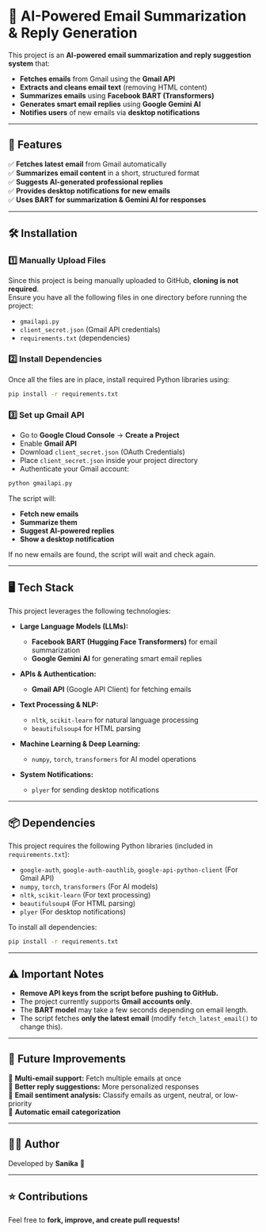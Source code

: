 # 📩 AI-Powered Email Summarization & Reply Generation  

This project is an **AI-powered email summarization and reply suggestion system** that:  
- **Fetches emails** from Gmail using the **Gmail API**  
- **Extracts and cleans email text** (removing HTML content)  
- **Summarizes emails** using **Facebook BART (Transformers)**  
- **Generates smart email replies** using **Google Gemini AI**  
- **Notifies users** of new emails via **desktop notifications**  

---

## 🚀 Features  

✅ **Fetches latest email** from Gmail automatically  
✅ **Summarizes email content** in a short, structured format  
✅ **Suggests AI-generated professional replies**  
✅ **Provides desktop notifications for new emails**  
✅ **Uses BART for summarization & Gemini AI for responses**  

---

## 🛠️ Installation  

### 1️⃣ Manually Upload Files  
Since this project is being manually uploaded to GitHub, **cloning is not required**.  
Ensure you have all the following files in one directory before running the project:  
- `gmailapi.py`  
- `client_secret.json` (Gmail API credentials)  
- `requirements.txt` (dependencies)  

### 2️⃣ Install Dependencies  
Once all the files are in place, install required Python libraries using:  
```bash
pip install -r requirements.txt
```

### 3️⃣ Set up Gmail API  
- Go to **Google Cloud Console** → **Create a Project**  
- Enable **Gmail API**  
- Download `client_secret.json` (OAuth Credentials)  
- Place `client_secret.json` inside your project directory  
- Authenticate your Gmail account:  

```bash
python gmailapi.py
```

The script will:  
- **Fetch new emails**  
- **Summarize them**  
- **Suggest AI-powered replies**  
- **Show a desktop notification**  

If no new emails are found, the script will wait and check again.  

---

## 🖥️ Tech Stack  
This project leverages the following technologies:  

- **Large Language Models (LLMs):**
  - **Facebook BART (Hugging Face Transformers)** for email summarization  
  - **Google Gemini AI** for generating smart email replies  

- **APIs & Authentication:**
  - **Gmail API** (Google API Client) for fetching emails  
  
- **Text Processing & NLP:**
  - `nltk`, `scikit-learn` for natural language processing  
  - `beautifulsoup4` for HTML parsing  

- **Machine Learning & Deep Learning:**
  - `numpy`, `torch`, `transformers` for AI model operations  

- **System Notifications:**
  - `plyer` for sending desktop notifications  

---

## 📦 Dependencies  
This project requires the following Python libraries (included in `requirements.txt`):  

- `google-auth`, `google-auth-oauthlib`, `google-api-python-client` (For Gmail API)  
- `numpy`, `torch`, `transformers` (For AI models)  
- `nltk`, `scikit-learn` (For text processing)  
- `beautifulsoup4` (For HTML parsing)  
- `plyer` (For desktop notifications)  

To install all dependencies:  
```bash
pip install -r requirements.txt
```

---

## ⚠️ Important Notes  
- **Remove API keys from the script before pushing to GitHub.**  
- The project currently supports **Gmail accounts only**.  
- The **BART model** may take a few seconds depending on email length.  
- The script fetches **only the latest email** (modify `fetch_latest_email()` to change this).  

---

## 🎯 Future Improvements  
🔹 **Multi-email support:** Fetch multiple emails at once  
🔹 **Better reply suggestions:** More personalized responses  
🔹 **Email sentiment analysis:** Classify emails as urgent, neutral, or low-priority  
🔹 **Automatic email categorization**  

---

## 👨‍💻 Author  
Developed by **Sanika** 🚀  

---

## ⭐ Contributions  
Feel free to **fork, improve, and create pull requests!**


